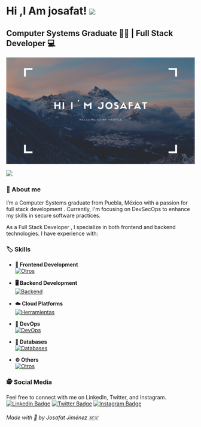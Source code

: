 
# Hi ,I Am josafat! <img src="https://raw.githubusercontent.com/debdutgoswami/debdutgoswami/master/assets/gifs/Hi.gif" width="30px">

## Computer Systems Graduate :technologist: | Full Stack Developer :computer:
<img src="banner.png" style="width: 100%; max-height: 350px;">

![](https://komarev.com/ghpvc/?username=josafatjimenezb&color=blue)<br>


### :scroll: About me
I’m a Computer Systems graduate from Puebla, México  with a passion for full stack development . Currently, I'm focusing on DevSecOps to enhance my skills in secure software practices.

As a Full Stack Developer , I specialize in both frontend and backend technologies. I have experience with:

### :label: Skills

* **:art: Frontend Development**   
[![Otros](https://skillicons.dev/icons?i=html,css,bootstrap,tailwind,javascript,typescript,angular,react,nextjs,&theme=light)](https://skillicons.dev)

* **:desktop_computer: Backend Development**<br>
[![Backend](https://skillicons.dev/icons?i=java,spring,nodejs,express,nest&theme=light)](https://skillicons.dev)

* **:cloud: Cloud Platforms**<br>
[![Herramientas](https://skillicons.dev/icons?i=azure,aws&,digital-ocean,&theme=light)](https://skillicons.dev)

* **:rocket: DevOps**<br>
[![DevOps](https://skillicons.dev/icons?i=docker,jenkins,githubactions,nginx&theme=light)](https://skillicons.dev)

* **:floppy_disk: Databases**<br>
[![Databases](https://skillicons.dev/icons?i=mysql,postgresql,mongodb&theme=light)](https://skillicons.dev)

* **:gear: Others**<br>
[![Otros](https://skillicons.dev/icons?i=git,github,postman,vscode,idea,linux&theme=light)](https://skillicons.dev)


### 🕵 Social Media
Feel free to connect with me on LinkedIn, Twitter, and Instagram.
[![Linkedin Badge](https://img.shields.io/badge/-josafatjimenezb-blue?style=flat-square&logo=Linkedin&logoColor=white&link=https://www.linkedin.com/in/josafatjimenezb/)](https://www.linkedin.com/in/josafatjimenezb/) 
[![Twitter Badge](https://img.shields.io/badge/-@josa221001-1ca0f1?style=flat-square&labelColor=1ca0f1&logo=twitter&logoColor=white&link=https://twitter.com/josa221001)](https://twitter.com/josa221001) 
[![Instagram Badge](https://img.shields.io/badge/-@h4rt0ch-E4405F?style=flat-square&logo=instagram&logoColor=white&link=https://www.instagram.com/h4rt0ch)](https://www.instagram.com/h4rt0ch) 

###### Made with :sparkling_heart: by Josafat Jiménez :mexico:
